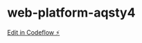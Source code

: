 # web-platform-aqsty4

[Edit in Codeflow ⚡️](https://stackblitz.com/~/github.com/MZIM-AND/web-platform-aqsty4)